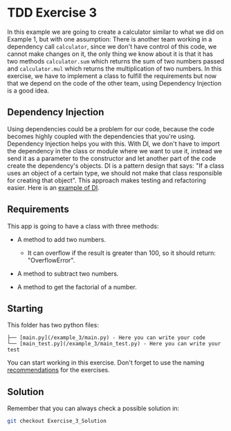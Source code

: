 # TDD Exercise 3

In this example we are going to create a calculator similar to what we did on Example 1, but with one assumption:
There is another team working in a dependency call ```calculator```, since we don't have control of this code, we cannot make changes on it, the only thing we know
about it is that it has two methods ```calculator.sum``` which returns the sum of two numbers passed and ```calculator.mul``` which returns the multiplication of two numbers. In this exercise, we have to implement a class to fulfill the requirements but now that we depend on the code of the other team, using Dependency Injection is a good idea.

## Dependency Injection

Using dependencies could be a problem for our code, because the code becomes highly coupled with the dependencies that you're using. Dependency Injection helps you with this. With DI, we don't have to import the dependency in the class or module where we want to use it, instead we send it as a parameter to the constructor and let another part of the code create the dependency's objects. DI is a pattern design that says: "If a class uses an object of a certain type, we should not make that class responsible for creating that object". This approach makes testing and refactoring easier. Here is an [example of DI](https://python-dependency-injector.ets-labs.org/introduction/di_in_python.html).

## Requirements

This app is going to have a class with three methods:

- A method to add two numbers.
  - It can overflow if the result is greater than 100, so it should return: "OverflowError".
  
- A method to subtract two numbers.
  
- A method to get the factorial of a number.

## Starting

This folder has two python files:

    ├── [main.py](/example_3/main.py) - Here you can write your code
    └── [main_test.py](/example_3/main_test.py) - Here you can write your test

You can start working in this exercise. Don't forget to use the naming [recommendations](./../README.md) for the exercises.

## Solution

Remember that you can always check a possible solution in:

```sh
git checkout Exercise_3_Solution
```

